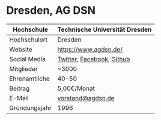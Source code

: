 # Dresden, AG DSN

Hochschule     | Technische Universität Dresden
---------------|----------------------------------------------------------------------------------------------------------------------------------------
Hochschulort   | Dresden
Website        | <https://www.agdsn.de/>
Social Media   | [Twitter](https://twitter.com/ag_dsn), [Facebook](https://www.facebook.com/DresdnerStudentenNetz/), [Github](https://github.com/agdsn)
Mitglieder     | ~3000
Ehrenamtliche  | 40-50
Beitrag        | 5,00€/Monat
E-Mail         | <vorstand@agdsn.de>
Gründungsjahr  | 1996
